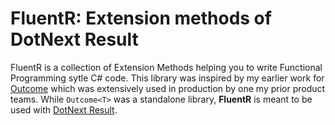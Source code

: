 # FluentR: Extension methods of DotNext Result<T>

FluentR is a collection of Extension Methods helping you to write Functional Programming sytle C# code.
This library was inspired by my earlier work for [Outcome<T>](https://github.com/sameera/Codoxide.Outcome)
which was extensively used in production by one my prior product teams. While `Outcome<T>` was a standalone 
library, **FluentR** is meant to be used with [DotNext Result<T>](https://dotnet.github.io/dotNext/api/DotNext.Result-1.html).